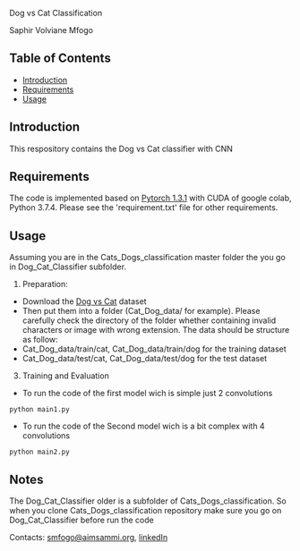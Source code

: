 Dog vs Cat Classification

Saphir Volviane Mfogo




## Table of Contents

- [Introduction](#introduction)
- [Requirements](#requirements)
- [Usage](#usage)


## Introduction

This respository contains the Dog vs Cat classifier with CNN

## Requirements

The code is implemented based on [Pytorch 1.3.1](https://pytorch.org/) with CUDA of google colab, Python 3.7.4. 
Please see the 'requirement.txt' file for other requirements.

## Usage

Assuming you are in the Cats_Dogs_classification  master folder the you go in Dog_Cat_Classifier subfolder.

1. Preparation:
* Download the [Dog vs Cat](https://drive.google.com/file/d/1Cn0B9Zr2irUnZcHqODT9IilGHf9fZ61R/view?usp=sharing) dataset 
* Then put them into a folder (Cat_Dog_data/ for example). Please carefully check the directory of the folder 
whether containing invalid characters or image with wrong extension. The data should be structure as follow:
* Cat_Dog_data/train/cat, Cat_Dog_data/train/dog for the training dataset
* Cat_Dog_data/test/cat, Cat_Dog_data/test/dog for the test dataset


3. Training and Evaluation
* To run the code of the first model wich is simple just 2 convolutions
~~~~
python main1.py
~~~~

* To run the code of the Second model wich is a bit complex with 4 convolutions
~~~~
python main2.py
~~~~


## Notes
The  Dog_Cat_Classifier older is a subfolder of Cats_Dogs_classification. 
So when you clone Cats_Dogs_classification repository make sure you go on Dog_Cat_Classifier before run the code

Contacts: smfogo@aimsammi.org,  [linkedIn](https://www.linkedin.com/in/volviane-saphir-mfogo-7a181314b/)
